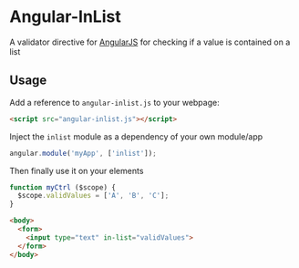 Angular-InList
===============

A validator directive for [AngularJS](http://angularjs.org) for checking if a value is contained on a list

Usage
---------------

Add a reference to `angular-inlist.js` to your webpage:

```html
<script src="angular-inlist.js"></script>
```

Inject the `inlist` module as a dependency of your own module/app

```javascript
angular.module('myApp', ['inlist']);
```

Then finally use it on your elements

```javascript
function myCtrl ($scope) {
  $scope.validValues = ['A', 'B', 'C'];
}
```
```html
<body>
  <form>
    <input type="text" in-list="validValues">
  </form>
</body>
```